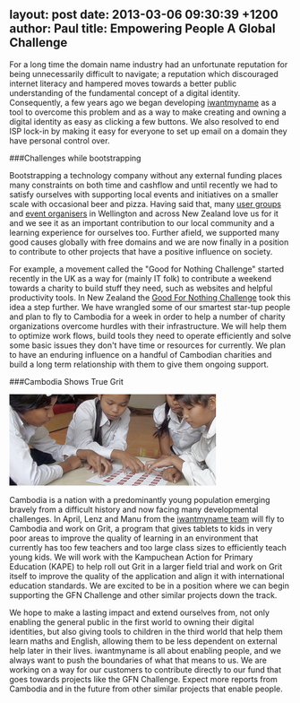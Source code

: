 layout: post
date: 2013-03-06 09:30:39 +1200
author: Paul
title: Empowering People A Global Challenge
----

For a long time the domain name industry had an unfortunate reputation for being unnecessarily difficult to navigate; a reputation which discouraged internet literacy and hampered moves towards a better public understanding of the fundamental concept of a digital identity. Consequently, a few years ago we began developing [iwantmyname](https://iwantmyname.com) as a tool to overcome this problem and as a way to make creating and owning a digital identity as easy as clicking a few buttons. We also resolved to end ISP lock-­in by making it easy for everyone to set up email on a domain they have personal control over.

###Challenges while bootstrapping

Bootstrapping a technology company without any external funding places many constraints on both time and cashflow and until recently we had to satisfy ourselves with supporting local events and initiatives on a smaller scale with occasional beer and pizza. Having said that, many [user groups](http://www.meetup.com/WellingtonJS/) and [event organisers](http://wellington.startupweekend.org) in Wellington and across New Zealand love us for it and we see it as an important contribution to our local community and a learning experience for ourselves too. Further afield, we supported many good causes globally with free domains and we are now finally in a position to contribute to other projects that have a positive influence on society.

For example, a movement called the "Good for Nothing Challenge" started recently in the UK as a way for (mainly IT folk) to contribute a weekend towards a charity to build stuff they need, such as websites and helpful productivity tools. In New Zealand the [Good For Nothing Challenge](http://www.gfnchallenge.org/index.html) took this idea a step further. We have wrangled some of our smartest star-t­up people and plan to fly to Cambodia for a week in order to help a number of charity organizations overcome hurdles with their infrastructure. We will help them to optimize work flows, build tools they need to operate efficiently and solve some basic issues they don't have time or resources for currently. We plan to have an enduring influence on a handful of Cambodian charities and build a long term relationship with them to give them ongoing support.

###Cambodia Shows True Grit

![grit-cambodia.png](/media/2013-03-06-grit-cambodia.png)

Cambodia is a nation with a predominantly young population emerging bravely from a difficult history and now facing many developmental challenges. In April, Lenz and Manu from the [iwantmyname team](https://iwantmyname.com/about) will fly to Cambodia and work on Grit, a program that gives tablets to kids in very poor areas to improve the quality of learning in an environment that currently has too few teachers and too large class sizes to efficiently teach young kids. We will work with the Kampuchean Action for Primary Education (KAPE) to help roll out Grit in a larger field trial and work on Grit itself to improve the quality of the application and align it with international education standards. We are excited to be in a position where we can begin supporting the GFN Challenge and other similar projects down the track.

We hope to make a lasting impact and extend ourselves from, not only enabling the general public in the first world to owning their digital identities, but also giving tools to children in the third world that help them learn maths and English, allowing them to be less dependent on external help later in their lives. iwantmyname is all about enabling people, and we always want to push the boundaries of what that means to us. We are working on a way for our customers to contribute directly to our fund that goes towards projects like the GFN Challenge. Expect more reports from Cambodia and in the future from other similar projects that enable people.
